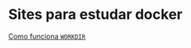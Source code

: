 # Sites para estudar docker

[Como funciona `WORKDIR`](https://www.macoratti.net/20/09/docker_wordir1.htm)